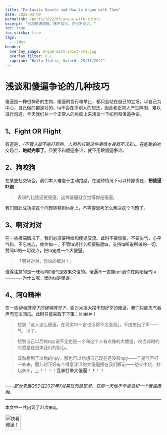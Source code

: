 ```yaml
---
title: "Fantastic Beasts and How to Argue with Them"
date: 2022-03-09
permalink: /posts/2022/03/argue-with-idiots
excerpt: "别和猪讲道理，猪不高兴，你也不高兴。"
toc: true
toc_sticky: true
tags:
  - 💡Idea
header:
  overlay_image: Argue-with-idiot-3v1.jpg
  overlay_filter: 0.1
  caption: "Bella Italia, Oxford, 25/11/2021"
---
```


# 浅谈和傻逼争论的几种技巧

傻逼是一种很神奇的生物，傻逼的言行和举止，都只会站在自己的立场，以自己为中心，自己做的都是对的，ta不会在乎别人的想法，因此和正常人产生隔阂，难以进行沟通。今天我们从一个正常人的角度上来浅谈一下如何和傻逼争论。

## 1、Fight OR Flight

有道是，*「不管人能不能打死狗，人和狗打架这件事情本身就不光彩」*。在能跑的社交场合，**跑就完事了**。只要不和傻逼争论，就不用跟傻逼争论。

## 2、狗咬狗
在某些社交场合，我们本人难堪于主动跑路。在这种情况下可以转嫁责任，**把傻逼吓跑**：

> 表现的比傻逼更傻逼，这样傻逼就会觉得你是傻逼。  

我们因此成功把这个问题转移到ta身上，不需要思考怎么解决这个问题了。

## 3、啊对对对
在一些极端情况下，我们必须要持续和傻逼交流。此时不要慌张，不要生气，心平气和，不忘初心，始终如一，不管ta说什么都要鼓励ta，支持ta所说所做的一切，赞同ta的一切观点，把ta宠成一个大傻逼。

>「啊对对对，您说的都对！」

值得注意的是一昧地`阴阳怪气`是效果欠佳的。傻逼不一定能get到你在阴阳怪气ta————为什么呢，因为ta是傻逼。


## 4、阿Q精神
在一些*极端情况下的极端情况下*，面对大摇大摆不知好歹的傻逼，我们只能忍气吞声而无法回击。此时只能采取下下策：`阿Q精神`！

> 想到「这人这么傻逼，在现实中一定也活得不太滋润」，不由笑出了声——气，消了。

> 想到自己以后的npy说不定也是一个和这个人有点像的大傻逼，权当此时的煎熬是在锻炼我们的耐心。

> 既然想到了以后的npy，那也可以想想自己现在还没有npy——于是气不打一处来，而此时正好有个得意洋洋的大傻逼摆在我们眼前——怒火中烧，抄起拳头，上！！！！**乱拳打晕大傻逼！！！！**


-----

*——部分来自QSD在2021年7月某日的备忘录，在那一天他不幸被迫和一个傻逼接触。*

------

本文中一共出现了21次`傻逼`。

<img src="https://cdn.mathpix.com/snip/images/yq1XedeSwuRvh9rj9RwWYOU2AMSNJC1FKu2R9j1zR8Y.original.fullsize.png" alignment="right" width=50px alt="快看傻逼！">